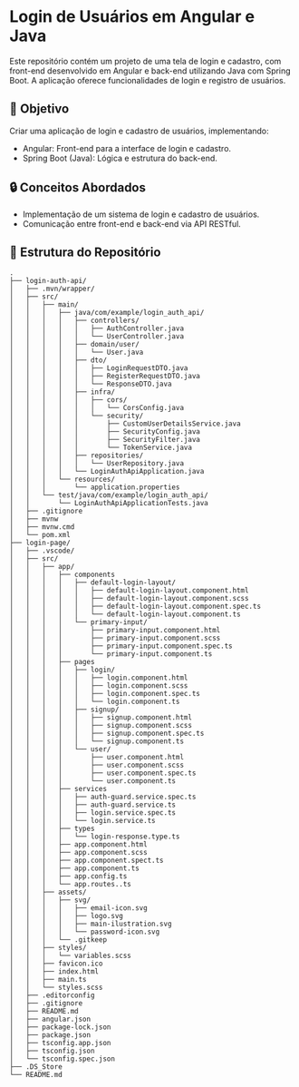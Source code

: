 # Login de Usuários em Angular e Java

Este repositório contém um projeto de uma tela de login e cadastro, com front-end desenvolvido em Angular e back-end utilizando Java com Spring Boot. A aplicação oferece funcionalidades de login e registro de usuários.

## 🚀 Objetivo
Criar uma aplicação de login e cadastro de usuários, implementando:
- Angular: Front-end para a interface de login e cadastro.
- Spring Boot (Java): Lógica e estrutura do back-end.

## 🔒 Conceitos Abordados
- Implementação de um sistema de login e cadastro de usuários.
- Comunicação entre front-end e back-end via API RESTful.

## 📂 Estrutura do Repositório

```plaintext
.
├── login-auth-api/
│   ├── .mvn/wrapper/
│   ├── src/
│   │   ├── main/
│   │   │   ├── java/com/example/login_auth_api/
│   │   │   │   ├── controllers/
│   │   │   │   │   ├── AuthController.java
│   │   │   │   │   └── UserController.java
│   │   │   │   ├── domain/user/
│   │   │   │   │   └── User.java
│   │   │   │   ├── dto/
│   │   │   │   │   ├── LoginRequestDTO.java
│   │   │   │   │   ├── RegisterRequestDTO.java
│   │   │   │   │   └── ResponseDTO.java
│   │   │   │   ├── infra/
│   │   │   │   │   ├── cors/
│   │   │   │   │   │   └── CorsConfig.java
│   │   │   │   │   └── security/
│   │   │   │   │       ├── CustomUserDetailsService.java
│   │   │   │   │       ├── SecurityConfig.java
│   │   │   │   │       ├── SecurityFilter.java
│   │   │   │   │       └── TokenService.java
│   │   │   │   ├── repositories/
│   │   │   │   │   └── UserRepository.java
│   │   │   │   └── LoginAuthApiApplication.java
│   │   │   └── resources/
│   │   │       └── application.properties
│   │   └── test/java/com/example/login_auth_api/
│   │       └── LoginAuthApiApplicationTests.java
│   ├── .gitignore
│   ├── mvnw
│   ├── mvnw.cmd
│   └── pom.xml
├── login-page/
│   ├── .vscode/
│   ├── src/
│   │   ├── app/
│   │   │   ├── components
│   │   │   │   ├── default-login-layout/
│   │   │   │   │   ├── default-login-layout.component.html
│   │   │   │   │   ├── default-login-layout.component.scss
│   │   │   │   │   ├── default-login-layout.component.spec.ts
│   │   │   │   │   └── default-login-layout.component.ts
│   │   │   │   └── primary-input/
│   │   │   │       ├── primary-input.component.html
│   │   │   │       ├── primary-input.component.scss
│   │   │   │       ├── primary-input.component.spec.ts
│   │   │   │       └── primary-input.component.ts
│   │   │   ├── pages
│   │   │   │   ├── login/
│   │   │   │   │   ├── login.component.html
│   │   │   │   │   ├── login.component.scss
│   │   │   │   │   ├── login.component.spec.ts
│   │   │   │   │   └── login.component.ts
│   │   │   │   ├── signup/
│   │   │   │   │   ├── signup.component.html
│   │   │   │   │   ├── signup.component.scss
│   │   │   │   │   ├── signup.component.spec.ts
│   │   │   │   │   └── signup.component.ts
│   │   │   │   └── user/
│   │   │   │       ├── user.component.html
│   │   │   │       ├── user.component.scss
│   │   │   │       ├── user.component.spec.ts
│   │   │   │       └── user.component.ts
│   │   │   ├── services
│   │   │   │   ├── auth-guard.service.spec.ts
│   │   │   │   ├── auth-guard.service.ts
│   │   │   │   ├── login.service.spec.ts
│   │   │   │   └── login.service.ts
│   │   │   ├── types
│   │   │   │   └── login-response.type.ts
│   │   │   ├── app.component.html
│   │   │   ├── app.component.scss
│   │   │   ├── app.component.spect.ts
│   │   │   ├── app.component.ts
│   │   │   ├── app.config.ts
│   │   │   └── app.routes..ts
│   │   ├── assets/
│   │   │   ├── svg/
│   │   │   │   ├── email-icon.svg
│   │   │   │   ├── logo.svg
│   │   │   │   ├── main-ilustration.svg
│   │   │   │   └── password-icon.svg
│   │   │   └── .gitkeep
│   │   ├── styles/
│   │   │   └── variables.scss
│   │   ├── favicon.ico
│   │   ├── index.html
│   │   ├── main.ts
│   │   └── styles.scss
│   ├── .editorconfig
│   ├── .gitignore
│   ├── README.md
│   ├── angular.json
│   ├── package-lock.json
│   ├── package.json
│   ├── tsconfig.app.json
│   ├── tsconfig.json
│   └── tsconfig.spec.json
├── .DS_Store
└── README.md
